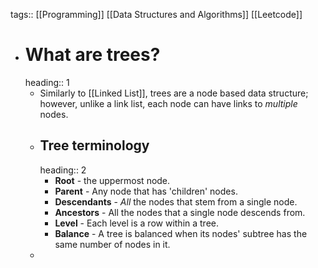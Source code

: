 tags:: [[Programming]] [[Data Structures and Algorithms]] [[Leetcode]]

- # What are trees?
  heading:: 1
	- Similarly to [[Linked List]], trees are a node based data structure; however, unlike a link list, each node can have links to *multiple* nodes.
	- ## Tree terminology
	  heading:: 2
		- **Root** - the uppermost node.
		- **Parent** - Any node that has 'children' nodes.
		- **Descendants** - *All* the nodes that stem from a single node.
		- **Ancestors** - All the nodes that a single node descends from.
		- **Level** - Each level is a row within a tree.
		- **Balance** - A tree is balanced when its nodes' subtree has the same number of nodes in it.
	-